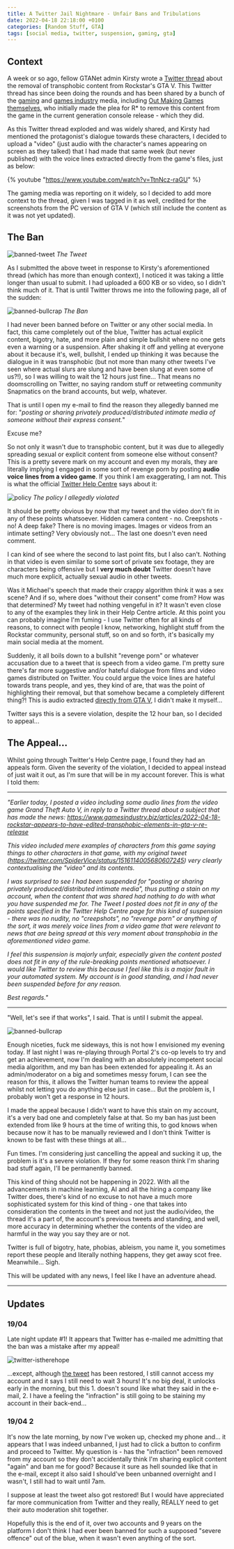 ```yaml
---
title: A Twitter Jail Nightmare - Unfair Bans and Tribulations
date: 2022-04-18 22:18:00 +0100
categories: [Random Stuff, GTA]
tags: [social media, twitter, suspension, gaming, gta]
---
```


## Context
A week or so ago, fellow GTANet admin Kirsty wrote a [Twitter thread](https://twitter.com/kirstycloud/status/1512260571248398342) about the removal of transphobic content from Rockstar's GTA V. This Twitter thread has since been doing the rounds and has been shared by a bunch of the [gaming](https://www.videogameschronicle.com/news/rockstar-looks-to-have-removed-transphobic-content-from-gta-5s-next-gen-release/) and [games industry](https://www.gamesindustry.biz/articles/2022-04-18-rockstar-appears-to-have-edited-transphobic-elements-in-gta-v-re-release) media, including [Out Making Games themselves](https://www.outmaking.games/news1/rockstar-games-remove-transphobic-content-from-gtav), who initially made the plea for R* to remove this content from the game in the current generation console release - which they did.

As this Twitter thread exploded and was widely shared, and Kirsty had mentioned the protagonist's dialogue towards these characters, I decided to upload a "video" (just audio with the character's names appearing on screen as they talked) that I had made that same week (but never published) with the voice lines extracted directly from the game's files, just as below:

{% youtube "https://www.youtube.com/watch?v=TtnNcz-raGU" %}


The gaming media was reporting on it widely, so I decided to add more context to the thread, given I was tagged in it as well, credited for the screenshots from the PC version of GTA V (which still include the content as it was not yet updated).


## The Ban

![banned-tweet](/assets/img/posts/TwitterBan_20220418/1.png)
_The Tweet_


As I submitted the above tweet in response to Kirsty's aforementioned thread (which has more than enough context), I noticed it was taking a little longer than usual to submit. I had uploaded a 600 KB or so video, so I didn't think much of it. That is until Twitter throws me into the following page, all of the sudden:

![banned-bullcrap](/assets/img/posts/TwitterBan_20220418/2.png)
_The Ban_

I had never been banned before on Twitter or any other social media. In fact, this came completely out of the blue, Twitter has actual explicit content, bigotry, hate, and more plain and simple bullshit where no one gets even a warning or a suspension. After shaking it off and yelling at everyone about it because it's, well, bullshit, I ended up thinking it was because the dialogue in it was transphobic (but not more than many other tweets I've seen where actual slurs are slung and have been slung at even some of us?!), so I was willing to wait the 12 hours just fine... That means no doomscrolling on Twitter, no saying random stuff or retweeting community Snapmatics on the brand accounts, but welp, whatever.

That is until I open my e-mail to find the reason they allegedly banned me for: "*posting or sharing privately produced/distributed intimate media of someone without their express consent.*"

Excuse me? 

So not only it wasn't due to transphobic content, but it was due to allegedly spreading sexual or explicit content from someone else without consent? This is a pretty severe mark on my account and even my morals, they are literally implying I engaged in some sort of revenge porn by posting **audio voice lines from a video game**. If you think I am exaggerating, I am not. This is what the official [Twitter Help Centre](https://help.twitter.com/en/rules-and-policies/intimate-media) says about it:

![policy](/assets/img/posts/TwitterBan_20220418/4.png)
_The policy I allegedly violated_

It should be pretty obvious by now that my tweet and the video don't fit in any of these points whatsoever. Hidden camera content - no. Creepshots - no! A deep fake? There is no moving images. Images or videos from an intimate setting? Very obviously not... The last one doesn't even need comment.

I can kind of see where the second to last point fits, but  I also can't. Nothing in that video is even similar to some sort of private sex footage, they are characters being offensive but I **very much doubt** Twitter doesn't have much more explicit, actually sexual audio in other tweets. 

Was it Michael's speech that made their crappy algorithm think it was a sex scene? And if so, where does "without their consent" come from? How was that determined? My tweet had nothing vengeful in it? It wasn't even close to any of the examples they link in their Help Centre article. At this point you can probably imagine I'm fuming - I use Twitter often for all kinds of reasons, to connect with people I know, networking, highlight stuff from the Rockstar community, personal stuff, so on and so forth, it's basically my main social media at the moment.

Suddenly, it all boils down to a bullshit "revenge porn" or whatever accusation due to a tweet that is speech from a video game. I'm pretty sure there's far more suggestive and/or hateful dialogue from films and video games distributed on Twitter. You could argue the voice lines are hateful towards trans people, and yes, they kind of are, that was the point of highlighting their removal, but that somehow became a completely different thing?! This is audio extracted [directly from GTA V](/assets/img/posts/TwitterBan_20220418/5.png), I didn't make it myself...

Twitter says this is a severe violation, despite the 12 hour ban, so I decided to appeal...


## The Appeal...

Whilst going through Twitter's Help Centre page, I found they had an appeals form. Given the severity of the violation, I decided to appeal instead of just wait it out, as I'm sure that will be in my account forever. This is what I told them:

----------------------------------------

*"Earlier today, I posted a video including some audio lines from the video game Grand Theft Auto V, in reply to a Twitter thread about a subject that has made the news: https://www.gamesindustry.biz/articles/2022-04-18-rockstar-appears-to-have-edited-transphobic-elements-in-gta-v-re-release*

*This video included mere examples of characters from this game saying things to other characters in that game, with my original tweet (https://twitter.com/SpiderVice/status/1516114005680607245) very clearly contextualising the "video" and its contents.*

*I was surprised to see I had been suspended for "posting or sharing privately produced/distributed intimate media", thus putting a stain on my account, when the content that was shared had nothing to do with what you have suspended me for. The Tweet I posted does not fit in any of the points specified in the Twitter Help Centre page for this kind of suspension - there was no nudity, no "creepshots", no "revenge porn" or anything of the sort, it was merely voice lines from a video game that were relevant to news that are being spread at this very moment about transphobia in the aforementioned video game.*

*I feel this suspension is majorly unfair, especially given the content posted does not fit in any of the rule-breaking points mentioned whatsoever. I would like Twitter to review this because I feel like this is a major fault in your automated system. My account is in good standing, and I had never been suspended before for any reason.*

*Best regards."*

----------------------------------------

"Well, let's see if that works", I said. That is until I submit the appeal.

![banned-bullcrap](/assets/img/posts/TwitterBan_20220418/3.png)

Enough niceties, fuck me sideways, this is not how I envisioned my evening today. If last night I was re-playing through Portal 2's co-op levels to try and get an achievement, now I'm dealing with an absolutely incompetent social media algorithm, and my ban has been extended for appealing it. As an admin/moderator on a big and sometimes messy forum, I can see the reason for this, it allows the Twitter human teams to review the appeal whilst not letting you do anything else just in case... But the problem is, I probably won't get a response in 12 hours.

I made the appeal because I didn't want to have this stain on my account, it's a very bad one and completely false at that. So my ban has just been extended from like 9 hours at the time of writing this, to god knows when because now it has to be manually reviewed and I don't think Twitter is known to be fast with these things at all...

Fun times. I'm considering just cancelling the appeal and sucking it up, the problem is it's a severe violation. If they for some reason think I'm sharing bad stuff again, I'll be permanently banned.

This kind of thing should not be happening in 2022. With all the advancements in machine learning, AI and all the hiring a company like Twitter does, there's kind of no excuse to not have a much more sophisticated system for this kind of thing - one that takes into consideration the contents in the tweet and not just the audio/video, the thread it's a part of, the account's previous tweets and standing, and well, more accuracy in determining whether the contents of the video are harmful in the way you say they are or not.

Twitter is full of bigotry, hate, phobias, ableism, you name it, you sometimes report these people and literally nothing happens, they get away scot free. Meanwhile... Sigh.

This will be updated with any news, I feel like I have an adventure ahead.

-----------------------------------------------

## Updates
### 19/04

Late night update #1! It appears that Twitter has e-mailed me admitting that the ban was a mistake after my appeal!

![twitter-istherehope](/assets/img/posts/TwitterBan_20220418/6.png)

...except, although [the tweet](https://twitter.com/SpiderVice/status/1516114005680607245) has been restored, I still cannot access my account and it says I still need to wait 3 hours! It's no big deal, it unlocks early in the morning, but this 1. doesn't sound like what they said in the e-mail, 2. I have a feeling the "infraction" is still going to be staining my account in their back-end...


### 19/04 2

It's now the late morning, by now I've woken up, checked my phone and... it appears that I was indeed unbanned, I just had to click a button to confirm and proceed to Twitter. My question is - has the "infraction" been removed from my account so they don't accidentally think I'm sharing explicit content "again" and ban me for good? Because it sure as hell sounded like that in the e-mail, except it also said I should've been unbanned overnight and I wasn't, I still had to wait until 7am.

I suppose at least the tweet also got restored! But I would have appreciated far more communication from Twitter and they really, REALLY need to get their auto moderation shit together.

Hopefully this is the end of it, over two accounts and 9 years on the platform I don't think I had ever been banned for such a supposed "severe offence" out of the blue, when it wasn't even anything of the sort.
